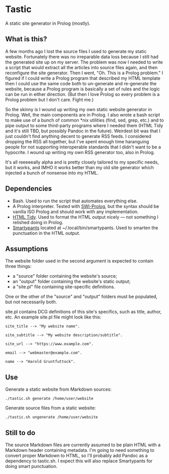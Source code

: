 # Tastic

A static site generator in Prolog (mostly).

## What is this?

A few months ago I lost the source files I used to generate my static website. Fortunately there was no irreparable data loss because I still had the generated site up on my server. The problem was now I needed to write a script that would extract all the articles into source files again, and then reconfigure the site generator. Then I went, "Oh. This is a Prolog problem." I figured if I could write a Prolog program that described my HTML template then I could use the same code both to un-generate and re-generate the website, because a Prolog program is basically a set of rules and the logic can be run in either direction. (But then I love Prolog so every problem is a Prolog problem but I don't care. Fight me.)

So the skinny is I wound up writing my own static website generator in Prolog. Well, the main components are in Prolog. I also wrote a bash script to make use of a bunch of common \*nix utilities (find, sed, grep, etc.) and to pipe output to some third-party programs where I needed them (HTML Tidy and it's still TBD, but possibly Pandoc in the future). Weirdest bit was that I just couldn't find anything decent to generate RSS feeds. I considered dropping the RSS all together, but I've spent enough time haranguing people for not supporting interoperable standards that I didn't want to be a hypocrite. I wound up writing my own RSS generator too, also in Prolog.

It's all reeeeeally alpha and is pretty closely tailored to my specific needs, but it works, and IMHO it works better than my old site generator which injected a bunch of nonsense into my HTML.

## Dependencies

* Bash. Used to run the script that automates everything else.
* A Prolog interpreter. Tested with [SWI-Prolog](https://www.swi-prolog.org/), but the syntax should be vanilla ISO Prolog and should work with any implementation.
* [HTML Tidy](http://www.html-tidy.org/). Used to format the HTML output nicely — not something I relished doing in Prolog.
* [Smartypants](https://github.com/leohemsted/smartypants.py) located at ~/.local/bin/smartypants. Used to smarten the punctuation in the HTML output.

## Assumptions

The website folder used in the second argument is expected to contain three things:

* a "source" folder containing the website's source;
* an "output" folder containing the website's static output;
* a "site.pl" file containing site-specific definitions.

One or the other of the "source" and "output" folders must be populated, but not necessarily both.

site.pl contains DCG definitions of this site's specifics, such as title, author, etc. An example site.pl file might look like this:

	site_title --> "My website name".

	site_subtitle --> "My website description/subtitle".

	site_url --> "https://www.example.com".

	email --> "webmaster@example.com".

	name --> "Harold Gruntfuttock".

## Use

Generate a static website from Markdown sources:

	./tastic.sh generate /home/user/website

Generate source files from a static website:

	./tastic.sh ungenerate /home/user/website

## Still to do

The source Markdown files are currently assumed to be plain HTML with a Markdown header containing metadata. I'm going to need something to convert proper Markdown to HTML, so I'll probably add Pandoc as a dependency to tastic.sh. I expect this will also replace Smartypants for doing smart punctuation.